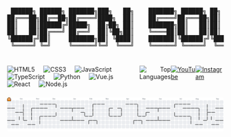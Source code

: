 <div align="center">     
    <pre>
 ██████╗ ██████╗ ███████╗███╗   ██╗    ███████╗ ██████╗ ██╗   ██╗██████╗  ██████╗███████╗
██╔═══██╗██╔══██╗██╔════╝████╗  ██║    ██╔════╝██╔═══██╗██║   ██║██╔══██╗██╔════╝██╔════╝
██║   ██║██████╔╝█████╗  ██╔██╗ ██║    ███████╗██║   ██║██║   ██║██████╔╝██║     █████╗  
██║   ██║██╔═══╝ ██╔══╝  ██║╚██╗██║    ╚════██║██║   ██║██║   ██║██╔══██╗██║     ██╔══╝  
╚██████╔╝██║     ███████╗██║ ╚████║    ███████║╚██████╔╝╚██████╔╝██║  ██║╚██████╗███████╗
 ╚═════╝ ╚═╝     ╚══════╝╚═╝  ╚═══╝    ╚══════╝ ╚═════╝  ╚═════╝ ╚═╝  ╚═╝ ╚═════╝╚══════╝
    </pre>
</div>

###

<div style="display: flex; justify-content: space-between; align-items: flex-start; width: 100%;">
    <div align="left">
        <img src="https://cdn.jsdelivr.net/gh/devicons/devicon/icons/html5/html5-original.svg" height="30" alt="HTML5" title="HTML5" />
        <img width="12" />
        <img src="https://cdn.jsdelivr.net/gh/devicons/devicon/icons/css3/css3-original.svg" height="30" alt="CSS3" title="CSS3" />
        <img width="12" />
        <img src="https://cdn.jsdelivr.net/gh/devicons/devicon/icons/javascript/javascript-original.svg" height="30" alt="JavaScript" title="JavaScript" />
        <img width="12" />
        <img src="https://cdn.jsdelivr.net/gh/devicons/devicon/icons/typescript/typescript-original.svg" height="30" alt="TypeScript" title="TypeScript" />
        <img width="12" />
        <img src="https://cdn.jsdelivr.net/gh/devicons/devicon/icons/python/python-original.svg" height="30" alt="Python" title="Python" />
        <img width="12" />
        <img src="https://cdn.jsdelivr.net/gh/devicons/devicon/icons/vuejs/vuejs-original.svg" height="30" alt="Vue.js" title="Vue.js" />
        <img width="12" />
        <img src="https://cdn.jsdelivr.net/gh/devicons/devicon/icons/react/react-original.svg" height="30" alt="React" title="React" />
        <img width="12" />
        <img src="https://cdn.jsdelivr.net/gh/devicons/devicon/icons/nodejs/nodejs-original.svg" height="30" alt="Node.js" title="Node.js" />        
    </div>
    <div align="right">
        <img src="https://github-readme-stats.vercel.app/api/top-langs?username=diorhc&locale=en&hide_title=true&layout=compact&card_width=300&langs_count=6&theme=tokyonight&hide_border=true&bg_color=0D1117" height="180" alt="Top Languages" />
    </div>
    <a href="https://youtube.com/@diore" target="_blank"><img src="https://img.shields.io/static/v1?message=YouTube&logo=youtube&label=&color=FF0000&logoColor=white&labelColor=&style=for-the-badge" height="32" alt="YouTube" /></a>
        <a href="https://instagram.com/dior.hcr" target="_blank"><img src="https://img.shields.io/static/v1?message=Instagram&logo=instagram&label=&color=E4405F&logoColor=white&labelColor=&style=for-the-badge" height="32" alt="Instagram" /></a>
</div>

###

<picture>
  <source media="(prefers-color-scheme: dark)" srcset="https://raw.githubusercontent.com/diorhc/diorhc/output/pacman-contribution-graph-dark.svg">
  <source media="(prefers-color-scheme: light)" srcset="https://raw.githubusercontent.com/diorhc/diorhc/output/pacman-contribution-graph.svg">
  <img alt="pacman contribution graph" src="https://raw.githubusercontent.com/diorhc/diorhc/output/pacman-contribution-graph.svg">
</picture>
